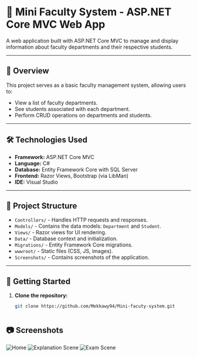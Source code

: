 # 🏫 Mini Faculty System - ASP.NET Core MVC Web App

A web application built with ASP.NET Core MVC to manage and display information about faculty departments and their respective students.

---

## 📖 Overview

This project serves as a basic faculty management system, allowing users to:

- View a list of faculty departments.
- See students associated with each department.
- Perform CRUD operations on departments and students.

---

## 🛠 Technologies Used

- **Framework:** ASP.NET Core MVC
- **Language:** C#
- **Database:** Entity Framework Core with SQL Server
- **Frontend:** Razor Views, Bootstrap (via LibMan)
- **IDE:** Visual Studio

---

## 📁 Project Structure

- `Controllers/` - Handles HTTP requests and responses.
- `Models/` - Contains the data models: `Department` and `Student`.
- `Views/` - Razor views for UI rendering.
- `Data/` - Database context and initialization.
- `Migrations/` - Entity Framework Core migrations.
- `wwwroot/` - Static files (CSS, JS, images).
- `Screenshots/` - Contains screenshots of the application.

---

## 🚀 Getting Started

1. **Clone the repository:**
   ```bash
   git clone https://github.com/Mekkawy94/Mini-facuty-system.git



## 📷 Screenshots

![Home](Screenshots/Home.png)
![Explanation Scene](Screenshots/Explanation%20Scene.png)
![Exam Scene](Screenshots/Practical%20Exam%20Scene2.png)

 

